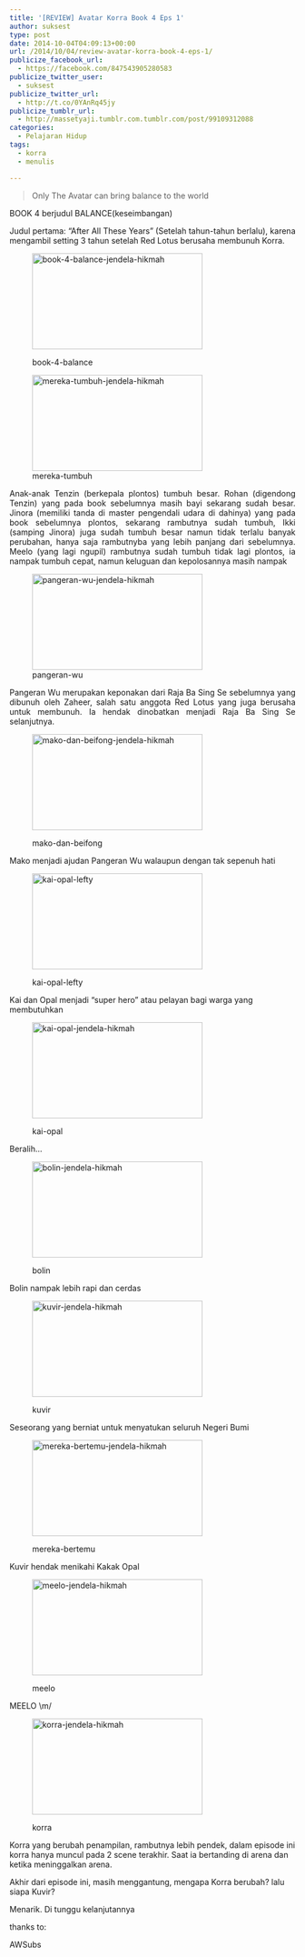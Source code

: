 ```yaml
---
title: '[REVIEW] Avatar Korra Book 4 Eps 1'
author: suksest
type: post
date: 2014-10-04T04:09:13+00:00
url: /2014/10/04/review-avatar-korra-book-4-eps-1/
publicize_facebook_url:
  - https://facebook.com/847543905280583
publicize_twitter_user:
  - suksest
publicize_twitter_url:
  - http://t.co/0YAnRq45jy
publicize_tumblr_url:
  - http://massetyaji.tumblr.com.tumblr.com/post/99109312088
categories:
  - Pelajaran Hidup
tags:
  - korra
  - menulis

---
```

> <p style="text-align:justify;">
>   Only The Avatar can bring balance to the world
> </p>

<p style="text-align:justify;">
  BOOK 4 berjudul BALANCE(keseimbangan)
</p>

<p style="text-align:justify;">
  Judul pertama: &#8220;After All These Years&#8221; (Setelah tahun-tahun berlalu), karena mengambil setting 3 tahun setelah Red Lotus berusaha membunuh Korra.
</p><figure id="attachment_42" style="max-width: 300px" class="wp-caption aligncenter">

[<img class="size-medium wp-image-42" src="/wp-content/uploads/2014/10/1-mkv_snapshot_00-27_2014-10-04_09-49-061.jpg?w=300" alt="book-4-balance-jendela-hikmah" width="300" height="169" srcset="/wp-content/uploads/2014/10/1-mkv_snapshot_00-27_2014-10-04_09-49-061.jpg 848w, /wp-content/uploads/2014/10/1-mkv_snapshot_00-27_2014-10-04_09-49-061-300x170.jpg 300w, /wp-content/uploads/2014/10/1-mkv_snapshot_00-27_2014-10-04_09-49-061-768x435.jpg 768w" sizes="(max-width: 300px) 100vw, 300px" />][1]<figcaption class="wp-caption-text">book-4-balance</figcaption></figure> <figure id="attachment_31" style="max-width: 300px" class="wp-caption aligncenter">[<img class="size-medium wp-image-31" src="/wp-content/uploads/2014/10/1-mkv_snapshot_01-30_2014-10-04_09-53-19.jpg?w=300" alt="mereka-tumbuh-jendela-hikmah" width="300" height="169" srcset="/wp-content/uploads/2014/10/1-mkv_snapshot_01-30_2014-10-04_09-53-19.jpg 848w, /wp-content/uploads/2014/10/1-mkv_snapshot_01-30_2014-10-04_09-53-19-300x170.jpg 300w, /wp-content/uploads/2014/10/1-mkv_snapshot_01-30_2014-10-04_09-53-19-768x435.jpg 768w" sizes="(max-width: 300px) 100vw, 300px" />][2]<figcaption class="wp-caption-text">mereka-tumbuh</figcaption></figure> 

<p style="text-align:justify;">
  Anak-anak Tenzin (berkepala plontos) tumbuh besar. Rohan (digendong Tenzin) yang pada book sebelumnya masih bayi sekarang sudah besar. Jinora (memiliki tanda di master pengendali udara di dahinya) yang pada book sebelumnya plontos, sekarang rambutnya sudah tumbuh, Ikki (samping Jinora) juga sudah tumbuh besar namun tidak terlalu banyak perubahan, hanya saja rambutnyba yang lebih panjang dari sebelumnya. Meelo (yang lagi ngupil) rambutnya sudah tumbuh tidak lagi plontos, ia nampak tumbuh cepat, namun keluguan dan kepolosannya masih nampak
</p>

<p style="text-align:justify;">
  <figure id="attachment_32" style="max-width: 300px" class="wp-caption aligncenter"><a href="/wp-content/uploads/2014/10/1-mkv_snapshot_01-36_2014-10-04_09-53-32.jpg"><img class="size-medium wp-image-32" src="/wp-content/uploads/2014/10/1-mkv_snapshot_01-36_2014-10-04_09-53-32.jpg?w=300" alt="pangeran-wu-jendela-hikmah" width="300" height="169" srcset="/wp-content/uploads/2014/10/1-mkv_snapshot_01-36_2014-10-04_09-53-32.jpg 848w, /wp-content/uploads/2014/10/1-mkv_snapshot_01-36_2014-10-04_09-53-32-300x170.jpg 300w, /wp-content/uploads/2014/10/1-mkv_snapshot_01-36_2014-10-04_09-53-32-768x435.jpg 768w" sizes="(max-width: 300px) 100vw, 300px" /></a><figcaption class="wp-caption-text">pangeran-wu</figcaption></figure> 
  
  <p style="text-align:justify;">
    Pangeran Wu merupakan keponakan dari Raja Ba Sing Se sebelumnya yang dibunuh oleh Zaheer, salah satu anggota Red Lotus yang juga berusaha untuk membunuh. Ia hendak dinobatkan menjadi Raja Ba Sing Se selanjutnya.
  </p><figure id="attachment_33" style="max-width: 300px" class="wp-caption aligncenter">
  
  <a href="/wp-content/uploads/2014/10/1-mkv_snapshot_02-43_2014-10-04_09-55-06.jpg"><img class="size-medium wp-image-33" src="/wp-content/uploads/2014/10/1-mkv_snapshot_02-43_2014-10-04_09-55-06.jpg?w=300" alt="mako-dan-beifong-jendela-hikmah" width="300" height="169" srcset="/wp-content/uploads/2014/10/1-mkv_snapshot_02-43_2014-10-04_09-55-06.jpg 848w, /wp-content/uploads/2014/10/1-mkv_snapshot_02-43_2014-10-04_09-55-06-300x170.jpg 300w, /wp-content/uploads/2014/10/1-mkv_snapshot_02-43_2014-10-04_09-55-06-768x435.jpg 768w" sizes="(max-width: 300px) 100vw, 300px" /></a><figcaption class="wp-caption-text">mako-dan-beifong</figcaption></figure> 
  
  <p style="text-align:justify;">
    Mako menjadi ajudan Pangeran Wu walaupun dengan tak sepenuh hati
  </p><figure id="attachment_34" style="max-width: 300px" class="wp-caption aligncenter">
  
  <a href="/wp-content/uploads/2014/10/1-mkv_snapshot_04-29_2014-10-04_09-56-39.jpg"><img class="size-medium wp-image-34" src="/wp-content/uploads/2014/10/1-mkv_snapshot_04-29_2014-10-04_09-56-39.jpg?w=300" alt="kai-opal-lefty" width="300" height="169" srcset="/wp-content/uploads/2014/10/1-mkv_snapshot_04-29_2014-10-04_09-56-39.jpg 848w, /wp-content/uploads/2014/10/1-mkv_snapshot_04-29_2014-10-04_09-56-39-300x170.jpg 300w, /wp-content/uploads/2014/10/1-mkv_snapshot_04-29_2014-10-04_09-56-39-768x435.jpg 768w" sizes="(max-width: 300px) 100vw, 300px" /></a><figcaption class="wp-caption-text">kai-opal-lefty</figcaption></figure> 
  
  <p>
    Kai dan Opal menjadi &#8220;super hero&#8221; atau pelayan bagi warga yang membutuhkan
  </p><figure id="attachment_36" style="max-width: 300px" class="wp-caption aligncenter">
  
  <a href="/wp-content/uploads/2014/10/1-mkv_snapshot_04-57_2014-10-04_09-57-24.jpg"><img class="size-medium wp-image-36" src="/wp-content/uploads/2014/10/1-mkv_snapshot_04-57_2014-10-04_09-57-24.jpg?w=300" alt="kai-opal-jendela-hikmah" width="300" height="169" srcset="/wp-content/uploads/2014/10/1-mkv_snapshot_04-57_2014-10-04_09-57-24.jpg 848w, /wp-content/uploads/2014/10/1-mkv_snapshot_04-57_2014-10-04_09-57-24-300x170.jpg 300w, /wp-content/uploads/2014/10/1-mkv_snapshot_04-57_2014-10-04_09-57-24-768x435.jpg 768w" sizes="(max-width: 300px) 100vw, 300px" /></a><figcaption class="wp-caption-text">kai-opal</figcaption></figure> 
  
  <p>
    Beralih&#8230;
  </p><figure id="attachment_37" style="max-width: 300px" class="wp-caption aligncenter">
  
  <a href="/wp-content/uploads/2014/10/1-mkv_snapshot_05-48_2014-10-04_09-58-18.jpg"><img class="size-medium wp-image-37" src="/wp-content/uploads/2014/10/1-mkv_snapshot_05-48_2014-10-04_09-58-18.jpg?w=300" alt="bolin-jendela-hikmah" width="300" height="169" srcset="/wp-content/uploads/2014/10/1-mkv_snapshot_05-48_2014-10-04_09-58-18.jpg 848w, /wp-content/uploads/2014/10/1-mkv_snapshot_05-48_2014-10-04_09-58-18-300x170.jpg 300w, /wp-content/uploads/2014/10/1-mkv_snapshot_05-48_2014-10-04_09-58-18-768x435.jpg 768w" sizes="(max-width: 300px) 100vw, 300px" /></a><figcaption class="wp-caption-text">bolin</figcaption></figure> 
  
  <p>
    Bolin nampak lebih rapi dan cerdas
  </p><figure id="attachment_38" style="max-width: 300px" class="wp-caption aligncenter">
  
  <a href="/wp-content/uploads/2014/10/1-mkv_snapshot_06-12_2014-10-04_09-58-52.jpg"><img class="size-medium wp-image-38" src="/wp-content/uploads/2014/10/1-mkv_snapshot_06-12_2014-10-04_09-58-52.jpg?w=300" alt="kuvir-jendela-hikmah" width="300" height="169" srcset="/wp-content/uploads/2014/10/1-mkv_snapshot_06-12_2014-10-04_09-58-52.jpg 848w, /wp-content/uploads/2014/10/1-mkv_snapshot_06-12_2014-10-04_09-58-52-300x170.jpg 300w, /wp-content/uploads/2014/10/1-mkv_snapshot_06-12_2014-10-04_09-58-52-768x435.jpg 768w" sizes="(max-width: 300px) 100vw, 300px" /></a><figcaption class="wp-caption-text">kuvir</figcaption></figure> 
  
  <p>
    Seseorang yang berniat untuk menyatukan seluruh Negeri Bumi
  </p><figure id="attachment_39" style="max-width: 300px" class="wp-caption aligncenter">
  
  <a href="/wp-content/uploads/2014/10/1-mkv_snapshot_12-25_2014-10-04_10-05-14.jpg"><img class="size-medium wp-image-39" src="/wp-content/uploads/2014/10/1-mkv_snapshot_12-25_2014-10-04_10-05-14.jpg?w=300" alt="mereka-bertemu-jendela-hikmah" width="300" height="169" srcset="/wp-content/uploads/2014/10/1-mkv_snapshot_12-25_2014-10-04_10-05-14.jpg 848w, /wp-content/uploads/2014/10/1-mkv_snapshot_12-25_2014-10-04_10-05-14-300x170.jpg 300w, /wp-content/uploads/2014/10/1-mkv_snapshot_12-25_2014-10-04_10-05-14-768x435.jpg 768w" sizes="(max-width: 300px) 100vw, 300px" /></a><figcaption class="wp-caption-text">mereka-bertemu</figcaption></figure> 
  
  <p>
    Kuvir hendak menikahi Kakak Opal
  </p><figure id="attachment_40" style="max-width: 300px" class="wp-caption aligncenter">
  
  <a href="/wp-content/uploads/2014/10/1-mkv_snapshot_18-44_2014-10-04_10-11-55.jpg"><img class="size-medium wp-image-40" src="/wp-content/uploads/2014/10/1-mkv_snapshot_18-44_2014-10-04_10-11-55.jpg?w=300" alt="meelo-jendela-hikmah" width="300" height="169" srcset="/wp-content/uploads/2014/10/1-mkv_snapshot_18-44_2014-10-04_10-11-55.jpg 848w, /wp-content/uploads/2014/10/1-mkv_snapshot_18-44_2014-10-04_10-11-55-300x170.jpg 300w, /wp-content/uploads/2014/10/1-mkv_snapshot_18-44_2014-10-04_10-11-55-768x435.jpg 768w" sizes="(max-width: 300px) 100vw, 300px" /></a><figcaption class="wp-caption-text">meelo</figcaption></figure> 
  
  <p>
    MEELO \m/
  </p><figure id="attachment_41" style="max-width: 300px" class="wp-caption aligncenter">
  
  <a href="/wp-content/uploads/2014/10/1-mkv_snapshot_22-07_2014-10-04_10-15-20.jpg"><img class="size-medium wp-image-41" src="/wp-content/uploads/2014/10/1-mkv_snapshot_22-07_2014-10-04_10-15-20.jpg?w=300" alt="korra-jendela-hikmah" width="300" height="169" srcset="/wp-content/uploads/2014/10/1-mkv_snapshot_22-07_2014-10-04_10-15-20.jpg 848w, /wp-content/uploads/2014/10/1-mkv_snapshot_22-07_2014-10-04_10-15-20-300x170.jpg 300w, /wp-content/uploads/2014/10/1-mkv_snapshot_22-07_2014-10-04_10-15-20-768x435.jpg 768w" sizes="(max-width: 300px) 100vw, 300px" /></a><figcaption class="wp-caption-text">korra</figcaption></figure> 
  
  <p>
    Korra yang berubah penampilan, rambutnya lebih pendek, dalam episode ini korra hanya muncul pada 2 scene terakhir. Saat ia bertanding di arena dan ketika meninggalkan arena.
  </p>
  
  <p>
    Akhir dari episode ini, masih menggantung, mengapa Korra berubah? lalu siapa Kuvir?
  </p>
  
  <p>
    Menarik. Di tunggu kelanjutannya
  </p>
  
  <p>
    thanks to:
  </p>
  
  <p>
    AWSubs
  </p>

 [1]: /wp-content/uploads/2014/10/1-mkv_snapshot_00-27_2014-10-04_09-49-061.jpg
 [2]: /wp-content/uploads/2014/10/1-mkv_snapshot_01-30_2014-10-04_09-53-19.jpg